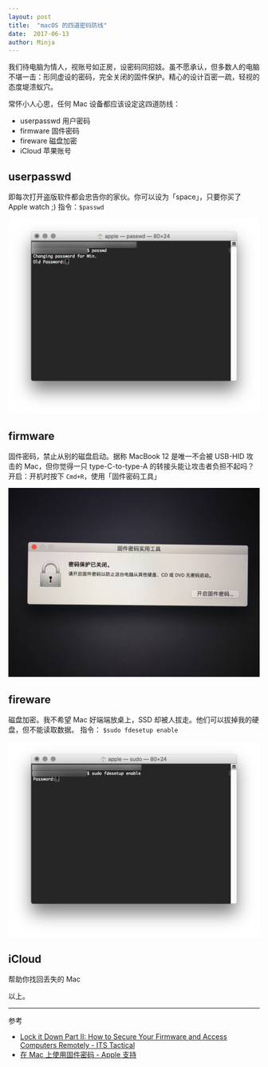 ```yaml
---
layout: post
title:  "macOS 的四道密码防线"
date:  2017-06-13
author: Minja
---
```


我们待电脑为情人，视账号如正房，设密码同招妓。虽不愿承认，但多数人的电脑不堪一击：形同虚设的密码，完全关闭的固件保护。精心的设计百密一疏，轻视的态度堤溃蚁穴。

常怀小人心思，任何 Mac 设备都应该设定这四道防线：
 
* userpasswd 用户密码
* firmware 固件密码
* fireware 磁盘加密
* iCloud 苹果账号

## userpasswd
即每次打开盗版软件都会忠告你的家伙。你可以设为「space」，只要你买了 Apple watch ;)
指令：`$passwd`

![title](https://raw.githubusercontent.com/BlackwinMin/blackwinmin.github.io/master/lib/2017-06-13-macOS-的四道密码防线/593fe1818a7c0.png)

## firmware
固件密码，禁止从别的磁盘启动。据称 MacBook 12 是唯一不会被 USB-HID 攻击的 Mac，但你觉得一只 type-C-to-type-A 的转接头能让攻击者负担不起吗？
开启：开机时按下 `Cmd+R`，使用「固件密码工具」

![title](https://raw.githubusercontent.com/BlackwinMin/blackwinmin.github.io/master/lib/2017-06-13-macOS-的四道密码防线/593fe08645071.jpg)

## fireware

磁盘加密。我不希望 Mac 好端端放桌上，SSD 却被人拔走。他们可以拔掉我的硬盘，但不能读取数据。
指令： `$sudo fdesetup enable`

![title](https://raw.githubusercontent.com/BlackwinMin/blackwinmin.github.io/master/lib/2017-06-13-macOS-的四道密码防线/593fe15b8cf4a.png)

## iCloud

帮助你找回丢失的 Mac

以上。

****

参考
- [Lock it Down Part II: How to Secure Your Firmware and Access Computers Remotely - ITS Tactical](http://www.itstactical.com/digicom/security/secure-firmware-access-computers-remotely/)
- [在 Mac 上使用固件密码 - Apple 支持](https://support.apple.com/zh-cn/HT204455)
